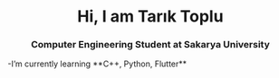 <h1 align="center">Hi, I am Tarık Toplu</h1>
<h3 align="center">Computer Engineering Student at Sakarya University</h3>
-I’m currently learning **C++, Python, Flutter**
